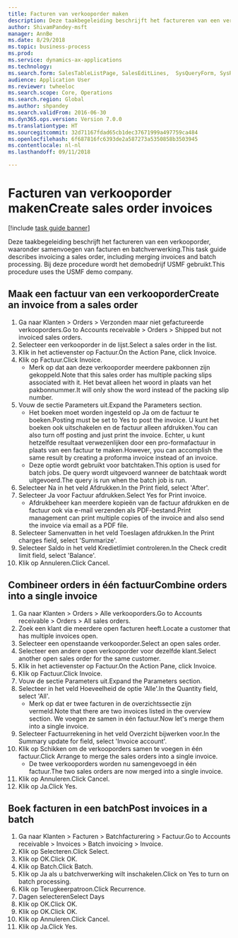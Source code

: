 ```yaml
--- 
title: Facturen van verkooporder maken
description: Deze taakbegeleiding beschrijft het factureren van een verkooporder, waaronder samenvoegen van facturen en batchverwerking.
author: ShivamPandey-msft
manager: AnnBe
ms.date: 8/29/2018
ms.topic: business-process
ms.prod: 
ms.service: dynamics-ax-applications
ms.technology: 
ms.search.form: SalesTableListPage, SalesEditLines,  SysQueryForm, SysRecurrence
audience: Application User
ms.reviewer: twheeloc
ms.search.scope: Core, Operations
ms.search.region: Global
ms.author: shpandey
ms.search.validFrom: 2016-06-30
ms.dyn365.ops.version: Version 7.0.0
ms.translationtype: HT
ms.sourcegitcommit: 32d71167fdad65cb1dec37671999a497759ca484
ms.openlocfilehash: 6f687816fc6393de2a587273a5350858b3503945
ms.contentlocale: nl-nl
ms.lasthandoff: 09/11/2018

---
```

# <a name="create-sales-order-invoices"></a><span data-ttu-id="80029-103">Facturen van verkooporder maken</span><span class="sxs-lookup"><span data-stu-id="80029-103">Create sales order invoices</span></span>

[!include [task guide banner](../../includes/task-guide-banner.md)]

<span data-ttu-id="80029-104">Deze taakbegeleiding beschrijft het factureren van een verkooporder, waaronder samenvoegen van facturen en batchverwerking.</span><span class="sxs-lookup"><span data-stu-id="80029-104">This task guide describes invoicing a sales order, including merging invoices and batch processing.</span></span> <span data-ttu-id="80029-105">Bij deze procedure wordt het demobedrijf USMF gebruikt.</span><span class="sxs-lookup"><span data-stu-id="80029-105">This procedure uses the USMF demo company.</span></span>


## <a name="create-an-invoice-from-a-sales-order"></a><span data-ttu-id="80029-106">Maak een factuur van een verkooporder</span><span class="sxs-lookup"><span data-stu-id="80029-106">Create an invoice from a sales order</span></span>
1. <span data-ttu-id="80029-107">Ga naar Klanten > Orders > Verzonden maar niet gefactureerde verkooporders.</span><span class="sxs-lookup"><span data-stu-id="80029-107">Go to Accounts receivable > Orders > Shipped but not invoiced sales orders.</span></span>
2. <span data-ttu-id="80029-108">Selecteer een verkooporder in de lijst.</span><span class="sxs-lookup"><span data-stu-id="80029-108">Select a sales order in the list.</span></span> 
3. <span data-ttu-id="80029-109">Klik in het actievenster op Factuur.</span><span class="sxs-lookup"><span data-stu-id="80029-109">On the Action Pane, click Invoice.</span></span>
4. <span data-ttu-id="80029-110">Klik op Factuur.</span><span class="sxs-lookup"><span data-stu-id="80029-110">Click Invoice.</span></span>
    * <span data-ttu-id="80029-111">Merk op dat aan deze verkooporder meerdere pakbonnen zijn gekoppeld.</span><span class="sxs-lookup"><span data-stu-id="80029-111">Note that this sales order has multiple packing slips associated with it.</span></span> <span data-ttu-id="80029-112">Het bevat alleen het woord <multiple> in plaats van het pakbonnummer.</span><span class="sxs-lookup"><span data-stu-id="80029-112">It will only show the word <multiple> instead of the packing slip number.</span></span>  
5. <span data-ttu-id="80029-113">Vouw de sectie Parameters uit.</span><span class="sxs-lookup"><span data-stu-id="80029-113">Expand the Parameters section.</span></span>
    * <span data-ttu-id="80029-114">Het boeken moet worden ingesteld op Ja om de factuur te boeken.</span><span class="sxs-lookup"><span data-stu-id="80029-114">Posting must be set to Yes to post the invoice.</span></span> <span data-ttu-id="80029-115">U kunt het boeken ook uitschakelen en de factuur alleen afdrukken.</span><span class="sxs-lookup"><span data-stu-id="80029-115">You can also turn off posting and just print the invoice.</span></span> <span data-ttu-id="80029-116">Echter, u kunt hetzelfde resultaat verwezenlijken door een pro-formafactuur in plaats van een factuur te maken.</span><span class="sxs-lookup"><span data-stu-id="80029-116">However, you can accomplish the same result by creating a proforma invoice instead of an invoice.</span></span>  
    * <span data-ttu-id="80029-117">Deze optie wordt gebruikt voor batchtaken.</span><span class="sxs-lookup"><span data-stu-id="80029-117">This option is used for batch jobs.</span></span> <span data-ttu-id="80029-118">De query wordt uitgevoerd wanneer de batchtaak wordt uitgevoerd.</span><span class="sxs-lookup"><span data-stu-id="80029-118">The query is run when the batch job is run.</span></span>    
6. <span data-ttu-id="80029-119">Selecteer Na in het veld Afdrukken.</span><span class="sxs-lookup"><span data-stu-id="80029-119">In the Print field, select 'After'.</span></span>
7. <span data-ttu-id="80029-120">Selecteer Ja voor Factuur afdrukken.</span><span class="sxs-lookup"><span data-stu-id="80029-120">Select Yes for Print invoice.</span></span>
    * <span data-ttu-id="80029-121">Afdrukbeheer kan meerdere kopieën van de factuur afdrukken en de factuur ook via e-mail verzenden als PDF-bestand.</span><span class="sxs-lookup"><span data-stu-id="80029-121">Print management can print  multiple copies of the invoice and also send the invoice via email as a PDF file.</span></span>  
8. <span data-ttu-id="80029-122">Selecteer Samenvatten in het veld Toeslagen afdrukken.</span><span class="sxs-lookup"><span data-stu-id="80029-122">In the Print charges field, select 'Summarize'.</span></span>
9. <span data-ttu-id="80029-123">Selecteer Saldo in het veld Kredietlimiet controleren.</span><span class="sxs-lookup"><span data-stu-id="80029-123">In the Check credit limit field, select 'Balance'.</span></span>
10. <span data-ttu-id="80029-124">Klik op Annuleren.</span><span class="sxs-lookup"><span data-stu-id="80029-124">Click Cancel.</span></span>

## <a name="combine-orders-into-a-single-invoice"></a><span data-ttu-id="80029-125">Combineer orders in één factuur</span><span class="sxs-lookup"><span data-stu-id="80029-125">Combine orders into a single invoice</span></span>
1. <span data-ttu-id="80029-126">Ga naar Klanten > Orders > Alle verkooporders.</span><span class="sxs-lookup"><span data-stu-id="80029-126">Go to Accounts receivable > Orders > All sales orders.</span></span>
2. <span data-ttu-id="80029-127">Zoek een klant die meerdere open facturen heeft.</span><span class="sxs-lookup"><span data-stu-id="80029-127">Locate a customer that has multiple invoices open.</span></span>
3. <span data-ttu-id="80029-128">Selecteer een openstaande verkooporder.</span><span class="sxs-lookup"><span data-stu-id="80029-128">Select an open sales order.</span></span>
4. <span data-ttu-id="80029-129">Selecteer een andere open verkooporder voor dezelfde klant.</span><span class="sxs-lookup"><span data-stu-id="80029-129">Select another open sales order for the same customer.</span></span>
5. <span data-ttu-id="80029-130">Klik in het actievenster op Factuur.</span><span class="sxs-lookup"><span data-stu-id="80029-130">On the Action Pane, click Invoice.</span></span>
6. <span data-ttu-id="80029-131">Klik op Factuur.</span><span class="sxs-lookup"><span data-stu-id="80029-131">Click Invoice.</span></span>
7. <span data-ttu-id="80029-132">Vouw de sectie Parameters uit.</span><span class="sxs-lookup"><span data-stu-id="80029-132">Expand the Parameters section.</span></span>
8. <span data-ttu-id="80029-133">Selecteer in het veld Hoeveelheid de optie 'Alle'.</span><span class="sxs-lookup"><span data-stu-id="80029-133">In the Quantity field, select 'All'.</span></span>
    * <span data-ttu-id="80029-134">Merk op dat er twee facturen in de overzichtssectie zijn vermeld.</span><span class="sxs-lookup"><span data-stu-id="80029-134">Note that there are two invoices listed in the overview section.</span></span> <span data-ttu-id="80029-135">We voegen ze samen in één factuur.</span><span class="sxs-lookup"><span data-stu-id="80029-135">Now let's merge them into a single invoice.</span></span>  
9. <span data-ttu-id="80029-136">Selecteer Factuurrekening in het veld Overzicht bijwerken voor.</span><span class="sxs-lookup"><span data-stu-id="80029-136">In the Summary update for field, select 'Invoice account'.</span></span>
10. <span data-ttu-id="80029-137">Klik op Schikken om de verkooporders samen te voegen in één factuur.</span><span class="sxs-lookup"><span data-stu-id="80029-137">Click Arrange to merge the sales orders into a single invoice.</span></span>
    * <span data-ttu-id="80029-138">De twee verkooporders worden nu samengevoegd in één factuur.</span><span class="sxs-lookup"><span data-stu-id="80029-138">The two sales orders are now merged into a single invoice.</span></span>   
11. <span data-ttu-id="80029-139">Klik op Annuleren.</span><span class="sxs-lookup"><span data-stu-id="80029-139">Click Cancel.</span></span>
12. <span data-ttu-id="80029-140">Klik op Ja.</span><span class="sxs-lookup"><span data-stu-id="80029-140">Click Yes.</span></span>

## <a name="post-invoices-in-a-batch"></a><span data-ttu-id="80029-141">Boek facturen in een batch</span><span class="sxs-lookup"><span data-stu-id="80029-141">Post invoices in a batch</span></span>
1. <span data-ttu-id="80029-142">Ga naar Klanten > Facturen > Batchfacturering > Factuur.</span><span class="sxs-lookup"><span data-stu-id="80029-142">Go to Accounts receivable > Invoices > Batch invoicing > Invoice.</span></span>
2. <span data-ttu-id="80029-143">Klik op Selecteren.</span><span class="sxs-lookup"><span data-stu-id="80029-143">Click Select.</span></span>
3. <span data-ttu-id="80029-144">Klik op OK.</span><span class="sxs-lookup"><span data-stu-id="80029-144">Click OK.</span></span>
4. <span data-ttu-id="80029-145">Klik op Batch.</span><span class="sxs-lookup"><span data-stu-id="80029-145">Click Batch.</span></span>
5. <span data-ttu-id="80029-146">Klik op Ja als u batchverwerking wilt inschakelen.</span><span class="sxs-lookup"><span data-stu-id="80029-146">Click on Yes to turn on batch processing.</span></span>
6. <span data-ttu-id="80029-147">Klik op Terugkeerpatroon.</span><span class="sxs-lookup"><span data-stu-id="80029-147">Click Recurrence.</span></span>
7. <span data-ttu-id="80029-148">Dagen selecteren</span><span class="sxs-lookup"><span data-stu-id="80029-148">Select Days</span></span>
8. <span data-ttu-id="80029-149">Klik op OK.</span><span class="sxs-lookup"><span data-stu-id="80029-149">Click OK.</span></span>
9. <span data-ttu-id="80029-150">Klik op OK.</span><span class="sxs-lookup"><span data-stu-id="80029-150">Click OK.</span></span>
10. <span data-ttu-id="80029-151">Klik op Annuleren.</span><span class="sxs-lookup"><span data-stu-id="80029-151">Click Cancel.</span></span>
11. <span data-ttu-id="80029-152">Klik op Ja.</span><span class="sxs-lookup"><span data-stu-id="80029-152">Click Yes.</span></span>


